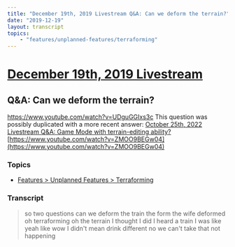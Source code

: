 ```yaml
---
title: "December 19th, 2019 Livestream Q&A: Can we deform the terrain?"
date: "2019-12-19"
layout: transcript
topics:
    - "features/unplanned-features/terraforming"
---
```

# [December 19th, 2019 Livestream](../2019-12-19.md)
## Q&A: Can we deform the terrain?
https://www.youtube.com/watch?v=UDguGGIxs3c
This question was possibly duplicated with a more recent answer: [October 25th, 2022 Livestream Q&A: Game Mode with terrain-editing ability?](./yt-ZMOO9BEGw04.md) [https://www.youtube.com/watch?v=ZMOO9BEGw04](https://www.youtube.com/watch?v=ZMOO9BEGw04)


### Topics
* [Features > Unplanned Features > Terraforming](../topics/features/unplanned-features/terraforming.md)

### Transcript

> so two questions can we deform the train the form the wife deformed oh terraforming oh the terrain I thought I did I heard a train I was like yeah like wow I didn't mean drink different no we can't take that not happening
